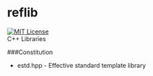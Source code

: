 # reflib
[![MIT License](http://img.shields.io/badge/license-MIT-blue.svg?style=flat)](LICENSE)  
C++ Libraries

###Constitution
- estd.hpp - Effective standard template library

